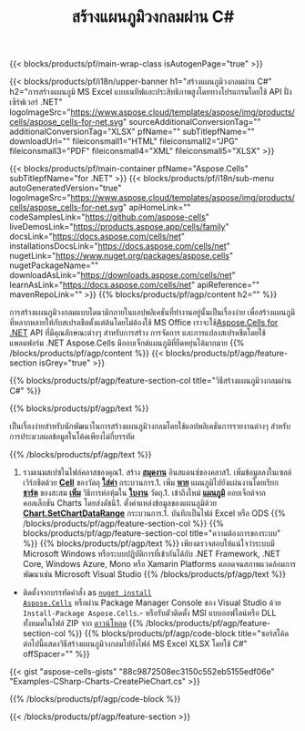 ﻿---
title: สร้างแผนภูมิวงกลมผ่าน C#
url: /th/net/create-pie-chart/
description: C# โค้ดตัวอย่างสำหรับสร้างแผนภูมิวงกลมใน Excel โดยใช้ .NET ไลบรารี ใช้รหัสนี้เพื่อสร้างแผนภูมิวงกลมใน MS Excel ภายใน VB.NET, Asp.NET หรือแอปพลิเคชันที่ใช้ .NET
---
{{< blocks/products/pf/main-wrap-class isAutogenPage="true" >}}

{{< blocks/products/pf/i18n/upper-banner h1="สร้างแผนภูมิวงกลมผ่าน C#" h2="การสร้างแผนภูมิ MS Excel แบบเนทีฟและประสิทธิภาพสูงโดยทางโปรแกรมโดยใช้ API ฝั่งเซิร์ฟเวอร์ .NET" logoImageSrc="https://www.aspose.cloud/templates/aspose/img/products/cells/aspose_cells-for-net.svg" sourceAdditionalConversionTag="" additionalConversionTag="XLSX" pfName="" subTitlepfName="" downloadUrl="" fileiconsmall1="HTML" fileiconsmall2="JPG" fileiconsmall3="PDF" fileiconsmall4="XML" fileiconsmall5="XLSX" >}}

{{< blocks/products/pf/main-container pfName="Aspose.Cells" subTitlepfName="for .NET" >}}
{{< blocks/products/pf/i18n/sub-menu autoGeneratedVersion="true" logoImageSrc="https://www.aspose.cloud/templates/aspose/img/products/cells/aspose_cells-for-net.svg" apiHomeLink="" codeSamplesLink="https://github.com/aspose-cells" liveDemosLink="https://products.aspose.app/cells/family" docsLink="https://docs.aspose.com/cells/net" installationsDocsLink="https://docs.aspose.com/cells/net" nugetLink="https://www.nuget.org/packages/aspose.cells" nugetPackageName="" downloadAsLink="https://downloads.aspose.com/cells/net" learnAsLink="https://docs.aspose.com/cells/net" apiReference="" mavenRepoLink="" >}}
{{% blocks/products/pf/agp/content h2="" %}}

การสร้างแผนภูมิวงกลมแบบไดนามิกภายในแอปพลิเคชันที่ทำงานอยู่นั้นเป็นเรื่องง่าย เพื่อสร้างแผนภูมิที่หลากหลายให้กับสเปรดชีตตั้งแต่ต้นโดยไม่ต้องใช้ MS Office เราจะใช้[Aspose.Cells for .NET](https://products.aspose.com/cells/net)  API ที่มีคุณลักษณะต่างๆ สำหรับการสร้าง การจัดการ และการแปลงสเปรดชีตโดยใช้แพลตฟอร์ม .NET Aspose.Cells มีออบเจ็กต์แผนภูมิที่ยืดหยุ่นได้มากมาย
{{% /blocks/products/pf/agp/content %}}
{{< blocks/products/pf/agp/feature-section isGrey="true" >}}

{{% blocks/products/pf/agp/feature-section-col title="วิธีสร้างแผนภูมิวงกลมผ่าน C#" %}}

{{% blocks/products/pf/agp/text %}}

เป็นเรื่องง่ายสำหรับนักพัฒนาในการสร้างแผนภูมิวงกลมโดยใช้แอปพลิเคชันการรายงานต่างๆ สำหรับการประมวลผลข้อมูลในโค้ดเพียงไม่กี่บรรทัด

{{% /blocks/products/pf/agp/text %}}

1. รวมเนมสเปซในไฟล์คลาสของคุณ1. สร้าง [**สมุดงาน**](https://reference.aspose.com/cells/net/aspose.cells/workbook) อินสแตนซ์ของคลาส1. เพิ่มข้อมูลลงในเซลล์เวิร์กชีตด้วย [**Cell**](https://reference.aspose.com/cells/net/aspose.cells/cell) ของวัตถุ [**ใส่ค่า**](https://reference.aspose.com/cells/net/aspose.cells/cell/methods/putvalue/index) กระบวนการ.1. เพิ่ม [**พาย**](https://reference.aspose.com/cells/net/aspose.cells.charts/charttype) แผนภูมิไปยังแผ่นงานโดยเรียก [**ชาร์ต**](https://reference.aspose.com/cells/net/aspose.cells.charts/chartcollection) ของสะสม [**เพิ่ม**](https://reference.aspose.com/cells/net/aspose.cells.charts/chartcollection/methods/add) วิธีการห่อหุ้มใน [**ใบงาน**](https://reference.aspose.com/cells/net/aspose.cells/worksheet) วัตถุ.1. เข้าถึงใหม่ [**แผนภูมิ**](https://reference.aspose.com/cells/net/aspose.cells.charts/chart) ออบเจ็กต์จากคอลเล็กชัน Charts โดยส่งดัชนี1. ตั้งค่าแหล่งข้อมูลของแผนภูมิด้วย [**Chart.SetChartDataRange**](https://https://reference.aspose.com/cells/net/aspose.cells.charts/chart/methods/setchartdatarange) กระบวนการ.1. บันทึกเป็นไฟล์ Excel หรือ ODS
{{% /blocks/products/pf/agp/feature-section-col %}}
{{% blocks/products/pf/agp/feature-section-col title="ความต้องการของระบบ" %}}
{{% blocks/products/pf/agp/text %}}
เพียงตรวจสอบให้แน่ใจว่าระบบมี Microsoft Windows หรือระบบปฏิบัติการที่เข้ากันได้กับ .NET Framework, .NET Core, Windows Azure, Mono หรือ Xamarin Platforms ตลอดจนสภาพแวดล้อมการพัฒนาเช่น Microsoft Visual Studio
{{% /blocks/products/pf/agp/text %}}
- ติดตั้งจากบรรทัดคำสั่ง as <code><a href="https://downloads.aspose.com/cells/net">nuget install Aspose.Cells</a></code> หรือผ่าน Package Manager Console ของ Visual Studio ด้วย <code>Install-Package Aspose.Cells</code>.- หรือรับตัวติดตั้ง MSI แบบออฟไลน์หรือ DLL ทั้งหมดในไฟล์ ZIP จาก <a href="https://downloads.aspose.com/cells/net">ดาวน์โหลด</a>
{{% /blocks/products/pf/agp/feature-section-col %}}
{{% blocks/products/pf/agp/code-block title="ซอร์สโค้ดต่อไปนี้แสดงวิธีสร้างแผนภูมิวงกลมไปยังไฟล์ MS Excel XLSX โดยใช้ C#" offSpacer="" %}}

{{< gist "aspose-cells-gists" "88c9872508ec3150c552eb5155edf06e" "Examples-CSharp-Charts-CreatePieChart.cs" >}}

{{% /blocks/products/pf/agp/code-block %}}

{{< /blocks/products/pf/agp/feature-section >}}

<!-- aboutfile Starts -->